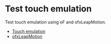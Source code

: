 # Test touch emulation 

Test touch emulation using oF and ofxLeapMotion.

* [Touch emulation](https://developer.leapmotion.com/documentation/cpp/devguide/Leap_Touch_Emulation.html#getting-the-touch-zone)
* [ofxLeapMotion](https://github.com/ofTheo/ofxLeapMotion)
